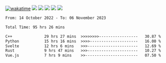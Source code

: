 [![wakatime](https://wakatime.com/badge/user/368879df-dc38-4b1a-86c4-8a2054a0e074.svg)](https://wakatime.com/@368879df-dc38-4b1a-86c4-8a2054a0e074)
<img src="https://img.shields.io/badge/Windows-0078D6?style=flat&logo=Windows&logoColor=white">
<img src="https://img.shields.io/badge/IntelliJ_IDEA-000000.svg?style=flat&logo=IntelliJ-IDEA&logoColor=white">
<img src="https://img.shields.io/badge/CLion-000000.svg?style=flat&logo=CLion&logoColor=white">
<img src="https://img.shields.io/badge/Visual_Studio_Code-007ACC?style=flat&logo=Visual-Studio-Code&logoColor=white">
<img src="https://img.shields.io/badge/Discord-5865F2?label=kano%233578&style=flat&logo=discord&logoColor=white">
<br>


<!--START_SECTION:waka-->

```txt
From: 14 October 2022 - To: 06 November 2023

Total Time: 95 hrs 26 mins

C++              29 hrs 27 mins  >>>>>>>>-----------------   30.87 %
Python           15 hrs 16 mins  >>>>---------------------   16.00 %
Svelte           12 hrs 6 mins   >>>----------------------   12.69 %
Rust             9 hrs 47 mins   >>>----------------------   10.27 %
Vue.js           7 hrs 9 mins    >>-----------------------   07.50 %
```

<!--END_SECTION:waka-->
